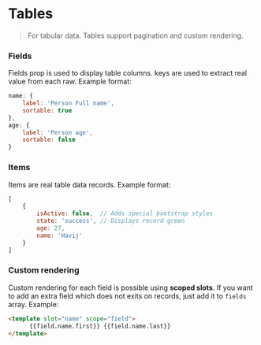 # Tables

> For tabular data. Tables support pagination and custom rendering.

### Fields
Fields prop is used to display table columns. 
keys are used to extract real value from each raw.
Example format:
```js
name: {
    label: 'Person Full name',
    sortable: true
},
age: {
    label: 'Person age',
    sortable: false
}
```

### Items
Items are real table data records. Example format:

```js
[
    {
        isActive: false,  // Adds special bootstrap styles
        state: 'success', // Displays record green 
        age: 27,
        name: 'Havij'
    }
]
```
  
### Custom rendering
Custom rendering for each field is possible using **scoped slots**.
If you want to add an extra field which does not exits on records, just add it to `fields` array.  Example:
 
```html
<template slot="name" scope="field">
      {{field.name.first}} {{field.name.last}}
</template>
```

